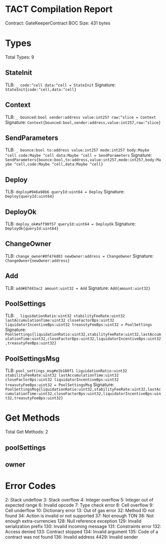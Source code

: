 # TACT Compilation Report
Contract: GateKeeperContract
BOC Size: 431 bytes

# Types
Total Types: 9

## StateInit
TLB: `_ code:^cell data:^cell = StateInit`
Signature: `StateInit{code:^cell,data:^cell}`

## Context
TLB: `_ bounced:bool sender:address value:int257 raw:^slice = Context`
Signature: `Context{bounced:bool,sender:address,value:int257,raw:^slice}`

## SendParameters
TLB: `_ bounce:bool to:address value:int257 mode:int257 body:Maybe ^cell code:Maybe ^cell data:Maybe ^cell = SendParameters`
Signature: `SendParameters{bounce:bool,to:address,value:int257,mode:int257,body:Maybe ^cell,code:Maybe ^cell,data:Maybe ^cell}`

## Deploy
TLB: `deploy#946a98b6 queryId:uint64 = Deploy`
Signature: `Deploy{queryId:uint64}`

## DeployOk
TLB: `deploy_ok#aff90f57 queryId:uint64 = DeployOk`
Signature: `DeployOk{queryId:uint64}`

## ChangeOwner
TLB: `change_owner#0f474d03 newOwner:address = ChangeOwner`
Signature: `ChangeOwner{newOwner:address}`

## Add
TLB: `add#87d43ac2 amount:uint32 = Add`
Signature: `Add{amount:uint32}`

## PoolSettings
TLB: `_ liquidationRatio:uint32 stabilityFeeRate:uint32 lastAccumulationTime:uint32 closeFactorBps:uint32 liquidatorIncentiveBps:uint32 treasutyFeeBps:uint32 = PoolSettings`
Signature: `PoolSettings{liquidationRatio:uint32,stabilityFeeRate:uint32,lastAccumulationTime:uint32,closeFactorBps:uint32,liquidatorIncentiveBps:uint32,treasutyFeeBps:uint32}`

## PoolSettingsMsg
TLB: `pool_settings_msg#e1b180f1 liquidationRatio:uint32 stabilityFeeRate:uint32 lastAccumulationTime:uint32 closeFactorBps:uint32 liquidatorIncentiveBps:uint32 treasutyFeeBps:uint32 = PoolSettingsMsg`
Signature: `PoolSettingsMsg{liquidationRatio:uint32,stabilityFeeRate:uint32,lastAccumulationTime:uint32,closeFactorBps:uint32,liquidatorIncentiveBps:uint32,treasutyFeeBps:uint32}`

# Get Methods
Total Get Methods: 2

## poolSettings

## owner

# Error Codes
2: Stack undeflow
3: Stack overflow
4: Integer overflow
5: Integer out of expected range
6: Invalid opcode
7: Type check error
8: Cell overflow
9: Cell underflow
10: Dictionary error
13: Out of gas error
32: Method ID not found
34: Action is invalid or not supported
37: Not enough TON
38: Not enough extra-currencies
128: Null reference exception
129: Invalid serialization prefix
130: Invalid incoming message
131: Constraints error
132: Access denied
133: Contract stopped
134: Invalid argument
135: Code of a contract was not found
136: Invalid address
4429: Invalid sender